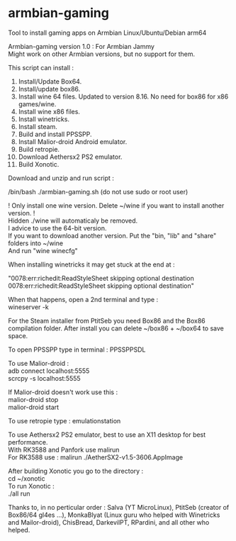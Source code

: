 # armbian-gaming  
Tool to install gaming apps on Armbian Linux/Ubuntu/Debian arm64  

Armbian-gaming version 1.0 : For Armbian Jammy   
Might work on other Armbian versions, but no support for them.  

This script can install :  
  1. Install/Update Box64.  
  2. Install/update box86.  
  3. Install wine 64 files. Updated to version 8.16. No need for box86 for x86 games/wine.
  4. Install wine x86 files.  
  5. Install winetricks.  
  6. Install steam.  
  7. Build and install PPSSPP.  
  8. Install Malior-droid Android emulator.  
  9. Build retropie.  
  10. Download Aethersx2 PS2 emulator.  
  11. Build Xonotic.  

Download and unzip and run script :  

/bin/bash ./armbian-gaming.sh (do not use sudo or root user)  


! Only install one wine version. Delete ~/wine if you want to install another version. !  
Hidden ./wine will automaticaly be removed.   
I advice to use the 64-bit version.  
If you want to download another version. Put the "bin, "lib" and "share" folders into ~/wine  
And run "wine winecfg"  

When installing winetricks it may get stuck at the end at :   

"0078:err:richedit:ReadStyleSheet skipping optional destination  
0078:err:richedit:ReadStyleSheet skipping optional destination"  

When that happens, open a 2nd terminal and type :   
  wineserver -k  

For the Steam installer from PtitSeb you need Box86 and the Box86 compilation folder. After install you can delete ~/box86 + ~/box64 to save space.  

To open PPSSPP type in terminal :
  PPSSPPSDL

To use Malior-droid :  
  adb connect localhost:5555  
  scrcpy -s localhost:5555  
  
If Malior-droid doesn't work use this :  
  malior-droid stop  
  malior-droid start  
  
To use retropie type :
  emulationstation
 
To use Aethersx2 PS2 emulator, best to use an X11 desktop for best performance.  
With RK3588 and Panfork use malirun  
For RK3588 use : 
  malirun ./AetherSX2-v1.5-3606.AppImage  
 
 
After building Xonotic you go to the directory :   
  cd ~/xonotic  
To run Xonotic :  
  ./all run  
  
Thanks to, in no perticular order : Salva (YT MicroLinux), PtitSeb (creator of Box86/64 gl4es ...), MonkaBlyat (Linux guru who helped with Winetricks and Mailor-droid), ChisBread, DarkevilPT, RPardini, and all other who helped.  
